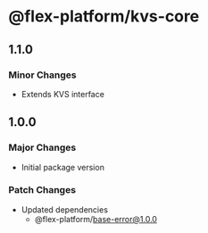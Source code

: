 # @flex-platform/kvs-core

## 1.1.0

### Minor Changes

- Extends KVS interface

## 1.0.0

### Major Changes

- Initial package version

### Patch Changes

- Updated dependencies
    - @flex-platform/base-error@1.0.0
